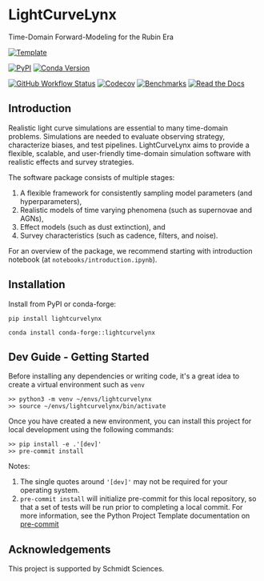 # LightCurveLynx

Time-Domain Forward-Modeling for the Rubin Era

[![Template](https://img.shields.io/badge/Template-LINCC%20Frameworks%20Python%20Project%20Template-brightgreen)](https://lincc-ppt.readthedocs.io/en/latest/)

[![PyPI](https://img.shields.io/pypi/v/lightcurvelynx?color=blue&logo=pypi&logoColor=white)](https://pypi.org/project/lightcurvelynx/)
[![Conda Version](https://img.shields.io/conda/vn/conda-forge/citation-compass.svg)](https://anaconda.org/conda-forge/citation-compass)

[![GitHub Workflow Status](https://img.shields.io/github/actions/workflow/status/lincc-frameworks/lightcurvelynx/smoke-test.yml)](https://github.com/lincc-frameworks/lightcurvelynx/actions/workflows/smoke-test.yml)
[![Codecov](https://codecov.io/gh/lincc-frameworks/lightcurvelynx/branch/main/graph/badge.svg)](https://codecov.io/gh/lincc-frameworks/lightcurvelynx)
[![Benchmarks](https://img.shields.io/github/actions/workflow/status/lincc-frameworks/lightcurvelynx/asv-main.yml?label=benchmarks)](https://lincc-frameworks.github.io/lightcurvelynx/)
[![Read the Docs](https://img.shields.io/readthedocs/lightcurvelynx)](https://lightcurvelynx.readthedocs.io/)


## Introduction

Realistic light curve simulations are essential to many time-domain problems. 
Simulations are needed to evaluate observing strategy, characterize biases, 
and test pipelines. LightCurveLynx aims to provide a flexible, scalable, and user-friendly
time-domain simulation software with realistic effects and survey strategies.

The software package consists of multiple stages:
1. A flexible framework for consistently sampling model parameters (and hyperparameters),
2. Realistic models of time varying phenomena (such as supernovae and AGNs),
3. Effect models (such as dust extinction), and
4. Survey characteristics (such as cadence, filters, and noise).

For an overview of the package, we recommend starting with introduction notebook 
(at `notebooks/introduction.ipynb`).


## Installation

Install from PyPI or conda-forge:

```
pip install lightcurvelynx
```

```
conda install conda-forge::lightcurvelynx
```


## Dev Guide - Getting Started

Before installing any dependencies or writing code, it's a great idea to create a
virtual environment such as `venv`

```
>> python3 -m venv ~/envs/lightcurvelynx
>> source ~/envs/lightcurvelynx/bin/activate
```

Once you have created a new environment, you can install this project for local
development using the following commands:

```
>> pip install -e .'[dev]'
>> pre-commit install
```

Notes:
1. The single quotes around `'[dev]'` may not be required for your operating system.
2. `pre-commit install` will initialize pre-commit for this local repository, so
   that a set of tests will be run prior to completing a local commit. For more
   information, see the Python Project Template documentation on 
   [pre-commit](https://lincc-ppt.readthedocs.io/en/latest/practices/precommit.html)

## Acknowledgements

This project is supported by Schmidt Sciences.